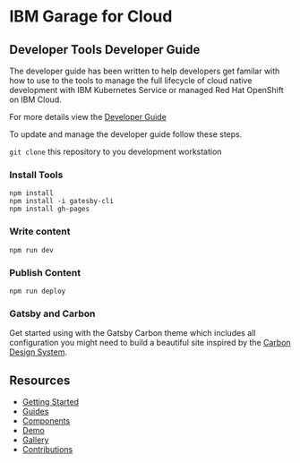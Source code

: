 # IBM Garage for Cloud 
## Developer Tools Developer Guide

The developer guide has been written to help developers get familar with how to use to the tools to manage the full lifecycle of cloud native development with IBM Kubernetes Service or managed Red Hat OpenShift on IBM Cloud. 

For more details view the [Developer Guide](https://ibm-garage-cloud.github.io/garage-developer-guide/)   

To update and manage the developer guide follow these steps.

`git clone` this repository to you development workstation

### Install Tools

```
npm install
npm install -i gatesby-cli
npm install gh-pages 
```

### Write content

```
npm run dev
```

### Publish Content

```
npm run deploy
```

### Gatsby and Carbon

Get started using with the Gatsby Carbon theme which includes all configuration you might need to build a beautiful site inspired by the [Carbon Design System](https://www.carbondesignsystem.com).

## Resources

- [Getting Started](https://gatsby-theme-carbon.now.sh/getting-started)
- [Guides](https://gatsby-theme-carbon.now.sh/guides/configuration)
- [Components](https://gatsby-theme-carbon.now.sh/components/markdown)
- [Demo](https://gatsby-theme-carbon.now.sh/demo)
- [Gallery](https://gatsby-theme-carbon.now.sh/gallery)
- [Contributions](https://gatsby-theme-carbon.now.sh/contributions)
